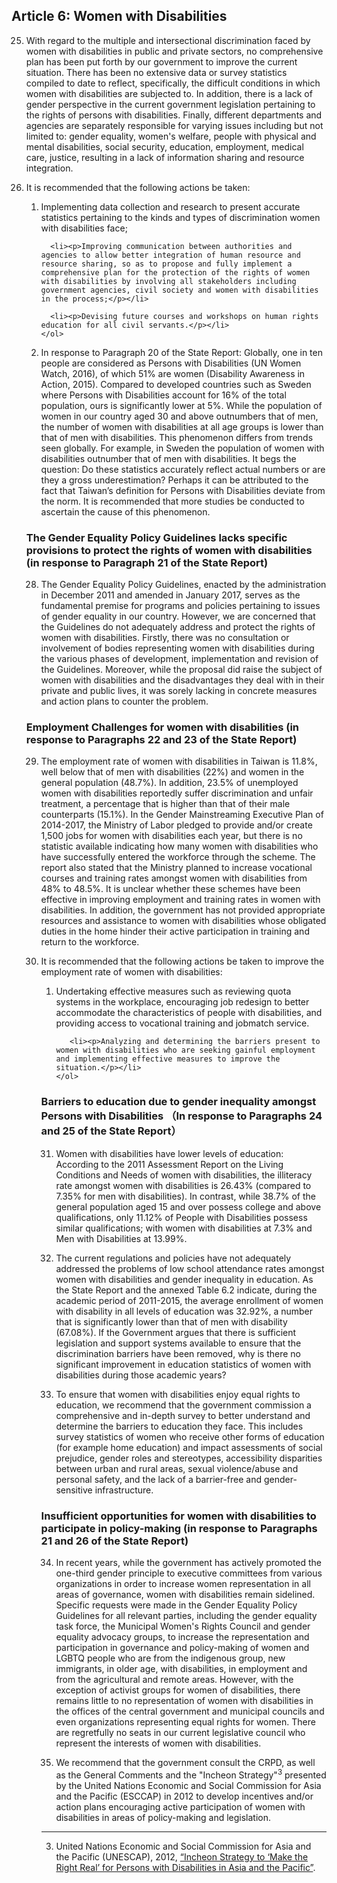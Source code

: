 ## Article 6: Women with Disabilities

<ol start="25">
  <li><p>With regard to the multiple and intersectional discrimination faced by women with disabilities in public and private sectors, no comprehensive plan has been put forth by our government to improve the current situation. There has been no extensive data or survey statistics compiled to date to reflect, specifically, the difficult conditions in which women with disabilities are subjected to. In addition, there is a lack of gender perspective in the current government legislation pertaining to the rights of persons with disabilities. Finally, different departments and agencies are separately responsible for varying issues including but not limited to: gender equality, women's welfare, people with physical and mental disabilities, social security, education, employment, medical care, justice, resulting in a lack of information sharing and resource integration.

  <li><p>It is recommended that the following actions be taken:</p>
    <ol>
      <li><p>Implementing data collection and research to present accurate statistics pertaining to the kinds and types of discrimination women with disabilities face;</p></li>

      <li><p>Improving communication between authorities and agencies to allow better integration of human resource and resource sharing, so as to propose and fully implement a comprehensive plan for the protection of the rights of women with disabilities by involving all stakeholders including government agencies, civil society and women with disabilities in the process;</p></li>

      <li><p>Devising future courses and workshops on human rights education for all civil servants.</p></li>
    </ol>

  <li><p>In response to Paragraph 20 of the State Report: Globally, one in ten people are considered as Persons with Disabilities (UN Women Watch, 2016), of which 51% are women (Disability Awareness in Action, 2015). Compared to developed countries such as Sweden where Persons with Disabilities account for 16% of the total population, ours is significantly lower at 5%. While the population of women in our country aged 30 and above outnumbers that of men, the number of women with disabilities at all age groups is lower than that of men with disabilities. This phenomenon differs from trends seen globally. For example, in Sweden the population of women with disabilities outnumber that of men with disabilities. It begs the question: Do these statistics accurately reflect actual numbers or are they a gross underestimation? Perhaps it can be attributed to the fact that Taiwan’s definition for Persons with Disabilities deviate from the norm. It is recommended that more studies be conducted to ascertain the cause of this phenomenon.</p></li>
</ol>

### The Gender Equality Policy Guidelines lacks specific provisions to protect the rights of women with disabilities (in response to Paragraph 21 of the State Report)

<ol start="28">
  <li><p>The Gender Equality Policy Guidelines, enacted by the administration in December 2011 and amended in January 2017, serves as the fundamental premise for programs and policies pertaining to issues of gender equality in our country. However, we are concerned that the Guidelines do not adequately address and protect the rights of women with disabilities. Firstly, there was no consultation or involvement of bodies representing women with disabilities during the various phases of development, implementation and revision of the Guidelines. Moreover, while the proposal did raise the subject of women with disabilities and the disadvantages they deal with in their private and public lives, it was sorely lacking in concrete measures and action plans to counter the problem.</p></li>
</ol>

### Employment Challenges for women with disabilities (in response to Paragraphs 22 and 23 of the State Report)

<ol start="29">
  <li><p>The employment rate of women with disabilities in Taiwan is 11.8%, well below that of men with disabilities (22%) and women in the general population (48.7%). In addition, 23.5% of unemployed women with disabilities reportedly suffer discrimination and unfair treatment, a percentage that is higher than that of their male counterparts (15.1%). In the Gender Mainstreaming Executive Plan of 2014-2017, the Ministry of Labor pledged to provide and/or create 1,500 jobs for women with disabilities each year, but there is no statistic available indicating how many women with disabilities who have successfully entered the workforce through the scheme. The report also stated that the Ministry planned to increase vocational courses and training rates amongst women with disabilities from 48% to 48.5%. It is unclear whether these schemes have been effective in improving employment and training rates in women with disabilities. In addition, the government has not provided appropriate resources and assistance to women with disabilities whose obligated duties in the home hinder their active participation in training and return to the workforce.</p></li>

  <li><p>It is recommended that the following actions be taken to improve the employment rate of women with disabilities:</p>
    <ol>
      <li><p>Undertaking effective measures such as reviewing quota systems in the workplace, encouraging job redesign to better accommodate the characteristics of people with disabilities, and providing access to vocational training and jobmatch service.</p></li>

       <li><p>Analyzing and determining the barriers present to women with disabilities who are seeking gainful employment and implementing effective measures to improve the situation.</p></li>
    </ol>
  </li>
</ol>

### Barriers to education due to gender inequality amongst Persons with Disabilities （In response to Paragraphs 24 and 25 of the State Report）

<ol start="31">
  <li><p>Women with disabilities have lower levels of education: According to the 2011 Assessment Report on the Living Conditions and Needs of women with disabilities, the illiteracy rate amongst women with disabilities is 26.43% (compared to 7.35% for men with disabilities). In contrast, while 38.7% of the general population aged 15 and over possess college and above qualifications, only 11.12% of People with Disabilities possess similar qualifications; with women with disabilities at 7.3% and Men with Disabilities at 13.99%.</p></li>

  <li><p>The current regulations and policies have not adequately addressed the problems of low school attendance rates amongst women with disabilities and gender inequality in education. As the State Report and the annexed Table 6.2 indicate, during the academic period of 2011-2015, the average enrollment of women with disability in all levels of education was 32.92%, a number that is significantly lower than that of men with disability (67.08%). If the Government argues that there is sufficient legislation and support systems available to ensure that the discrimination barriers have been removed, why is there no significant improvement in education statistics of women with disabilities during those academic years?</p></li>

  <li><p>To ensure that women with disabilities enjoy equal rights to education, we recommend that the government commission a comprehensive and in-depth survey to better understand and determine the barriers to education they face. This includes survey statistics of women who receive other forms of education (for example home education) and impact assessments of social prejudice, gender roles and stereotypes, accessibility disparities between urban and rural areas, sexual violence/abuse and personal safety, and the lack of a barrier-free and gender-sensitive infrastructure.</p></li>
</ol>

### Insufficient opportunities for women with disabilities to participate in policy-making (in response to Paragraphs 21 and 26 of the State Report)

<ol start="34">
  <li><p>In recent years, while the government has actively promoted the one-third gender principle to executive committees from various organizations in order to increase women representation in all areas of governance, women with disabilities remain sidelined. Specific requests were made in the Gender Equality Policy Guidelines for all relevant parties, including the gender equality task force, the Municipal Women's Rights Council and gender equality advocacy groups, to increase the representation and participation in governance and policy-making of women and LGBTQ people who are from the indigenous group, new immigrants, in older age, with disabilities, in employment and from the agricultural and remote areas. However, with the exception of activist groups for women of disabilities, there remains little to no representation of women with disabilities in the offices of the central government and municipal councils and even organizations representing equal rights for women. There are regretfully no seats in our current legislative council who represent the interests of women with disabilities.</p></li>

  <li><p>We recommend that the government consult the CRPD, as well as the General Comments and the "Incheon Strategy"<sup>3</sup> presented by the United Nations Economic and Social Commission for Asia and the Pacific (ESCCAP) in 2012 to develop incentives and/or action plans encouraging active participation of women with disabilities in areas of policy-making and legislation.</p></li>
</ol>

-----

<ol start="3">
  <li>United Nations Economic and Social Commission for Asia and the Pacific (UNESCAP), 2012, <a href="http://www.unescap.org/resources/incheon-strategy-%E2%80%9Cmake-right-real%E2%80%9D-persons-disabilities-asia-and-pacific" target="_blank">“Incheon Strategy to ‘Make the Right Real’ for Persons with Disabilities in Asia and the Pacific”</a>.</li>
</ol>